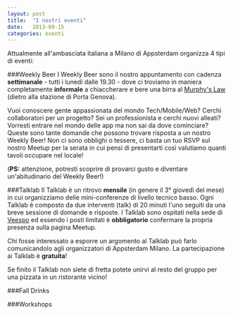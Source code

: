 ```yaml
---
layout: post
title:  "I nostri eventi"
date:   2013-09-15
categories: eventi
---
```


Attualmente all'ambasciata italiana a Milano di Appsterdam organizza 4 tipi di eventi:

###Weekly Beer
I Weekly Beer sono il nostro appuntamento con cadenza **settimanale** - tutti i lunedì dalle 19.30 - dove ci troviamo in maniera completamente **informale** a chiaccherare e bere una birra al [Murphy's Law](http://www.murphyslaw.it/ITA/) (dietro alla stazione di Porta Genova).

Vuoi conoscere gente appassionata del mondo Tech/Mobile/Web? Cerchi collaboratori per un progetto? Sei un professionista e cerchi nuovi alleati? Vorresti entrare nel mondo delle app ma non sai da dove cominciare?
Queste sono tante domande che possono trovare risposta a un nostro Weekly Beer!
Non ci sono obblighi o tessere, ci basta un tuo RSVP sul nostro Meetup per la serata in cui pensi di presentarti così valutiamo quanti tavoli occupare nel locale!


(**PS:** attenzione, potresti scoprire di provarci gusto e diventare un'abitudinario del Weekly Beer!)  

###Talklab
Il Talklab è un ritrovo **mensile** (in genere il 3° giovedì del mese) in cui organizziamo delle mini-conferenze di livello tecnico basso. Ogni Talklab è composto da due interventi (talk) di 20 minuti l'uno seguiti da una breve sessione di domande e risposte. I Talklab sono ospitati nella sede di [Veespo](http://www.veespo.com/) ed essendo i posti limitati è **obbligatorio** confermare la propria presenza sulla pagina Meetup.

Chi fosse interessato a esporre un argomento al Talklab può farlo comunicandolo agli organizzatori di Appsterdam Milano. 
La partecipazione ai Talklab è **gratuita**!

Se finito il Talklab non siete di fretta potete unirvi al resto del gruppo per una pizzata in un ristorante vicino!


###Fall Drinks

###Workshops
